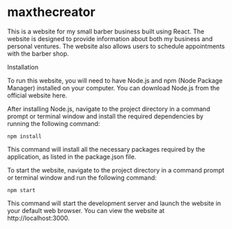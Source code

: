 # maxthecreator


This is a website for my small barber business built using React. The website is designed to provide information about both my business and personal ventures. The website also allows users to schedule appointments with the barber shop.

Installation

To run this website, you will need to have Node.js and npm (Node Package Manager) installed on your computer. You can download Node.js from the official website here.

After installing Node.js, navigate to the project directory in a command prompt or terminal window and install the required dependencies by running the following command:

`npm install`

This command will install all the necessary packages required by the application, as listed in the package.json file.


To start the website, navigate to the project directory in a command prompt or terminal window and run the following command:


`npm start`

This command will start the development server and launch the website in your default web browser. You can view the website at http://localhost:3000.

